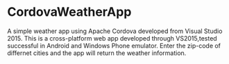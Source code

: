 # CordovaWeatherApp
A simple weather app using Apache Cordova developed from Visual Studio 2015.
This is a cross-platform web app developed through VS2015,tested successful in Android and Windows Phone emulator.
Enter the zip-code of differnet cities and the app will return the weather information.
